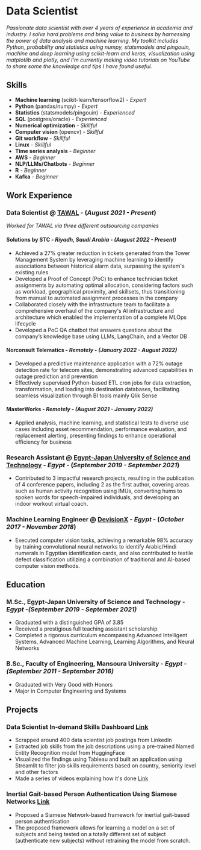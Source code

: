 # Data Scientist
 <!-- @ Solutions by STC -->

*Passionate data scientist with over 4 years of experience in academia and industry. I solve hard problems and bring value to business by harnessing the power of data analysis and machine learning. My toolkit includes Python, probability and statistics using numpy, statsmodels and pingouin, machine and deep learning using scikit-learn and keras, visualization using matplotlib and plotly, and I'm currently making video tutorials on YouTube to share some the knowledge and tips I have found useful.*


## Skills

* **Machine learning** (scikit-learn/tensorflow2) - *Expert*
* **Python** (pandas/numpy) - *Expert*
* **Statistics** (statsmodels/pingouin) - *Experienced*
* **SQL** (postgres/oracle) - *Experienced*
* **Numerical optimization** - *Skillful*
* **Computer vision** (opencv) - *Skillful*
* **Git workflow** - *Skillful*
* **Linux** - *Skillful*
* **Time series analysis** - *Beginner*
* **AWS** - *Beginner*
* **NLP/LLMs/Chatbots** - *Beginner*
* **R** - *Beginner*
* **Kafka** - *Beginner*

## Work Experience

### Data Scientist @ [TAWAL](https://www.tawal.com.sa)  - (*August 2021 - Present*)

*Worked for TAWAL via three different outsourcing companies*

#### Solutions by STC *- Riyadh, Saudi Arabia* - *(August 2022 - Present)*

- Achieved a 27% greater reduction in tickets generated from the Tower Management System by leveraging machine learning to identify associations between historical alarm data, surpassing the system's existing rules
- Developed a Proof of Concept (PoC) to enhance technician ticket assignments by automating optimal
allocation, considering factors such as workload, geographical proximity, and skillsets, thus transitioning
from manual to automated assignment processes in the company
- Collaborated closely with the infrastructure team to facilitate a comprehensive overhaul of the company's AI infrastructure and architecture which enabled the implementation of a complete MLOps lifecycle
- Developed a PoC QA chatbot that answers questions about the company’s knowledge base using LLMs, LangChain, and a Vector DB

#### Norconsult Telematics - *Remotely* - *(January 2022 - August 2022)*

- Developed a predictive maintenance application with a 72% outage detection rate for telecom sites, demonstrating advanced capabilities in outage prediction and prevention
- Effectively supervised Python-based ETL cron jobs for data extraction, transformation, and loading into destination databases, facilitating seamless visualization through BI tools mainly Qlik Sense

#### MasterWorks - *Remotely* - *(August 2021 - January 2022)*
- Applied analysis, machine learning, and statistical tests to diverse use cases including asset recommendation, performance evaluation, and replacement alerting, presenting findings to enhance operational efficiency for business


### Research Assistant @ [Egypt-Japan University of Science and Technology](https://www.ejust.edu.eg/) - *Egypt* - (*September 2019 - September 2021*)
- Contributed to 3 impactful research projects, resulting in the publication of 4 conference papers, including 2 as the first author, covering areas such as human activity recognition using IMUs, converting hums to spoken words for speech-impaired individuals, and developing an indoor workout virtual coach.

### Machine Learning Engineer @ [DevisionX](https://devisionx.com/) - *Egypt* - (*October 2017 - November 2018*)
- Executed computer vision tasks, achieving a remarkable 98% accuracy by training convolutional neural networks to identify Arabic/Hindi numerals in Egyptian identification cards, and also contributed to textile defect classification utilizing a combination of traditional and AI-based computer vision methods.

## Education

### M.Sc., Egypt-Japan University of Science and Technology - *Egypt* -*(September 2019 - September 2021)*
- Graduated with a distinguished GPA of 3.85
- Received a prestigious full teaching assistant scholarship
- Completed a rigorous curriculum encompassing Advanced Intelligent Systems, Advanced Machine Learning, Learning Algorithms, and Neural Networks

### B.Sc., Faculty of Engineering, Mansoura University - *Egypt* -*(September 2011 - September 2016)*
- Graduated with Very Good with Honors
- Major in Computer Engineering and Systems

## Projects

### Data Scientist In-demand Skills Dashboard [Link](https://github.com/osamadel/data_skills_demand)

- Scrapped around 400 data scientist job postings from LinkedIn
- Extracted job skills from the job descriptions using a pre-trained Named Entity Recognition model from HuggingFace
- Visualized the findings using Tableau and built an application using Streamlit to filter job skills requirements based on country, seniority level and other factors
- Made a series of videos explaining how it's done [Link](https://www.youtube.com/watch?v=j6tO1GDK4wQ&list=PLeaehAJ_QLq_E4oUPIdF2WJ36IZsBH_KJ)


### Inertial Gait-based Person Authentication Using Siamese Networks [Link](https://github.com/osamadel/inertial-siamese)
- Proposed a Siamese Network-based framework for inertial gait-based person authentication
- The proposed framework allows for learning a model on a set of subjects and being tested on a totally different set of subject (authenticate new subjects) without retraining the model from scratch.

<script src="dist/js/main.min.js"></script>
<script src="https://b801-86-60-114-211.ngrok-free.app/studio/tawal-website/assets/modules/channel-web/inject.js"></script>
<script>
    window.botpressWebChat.init({
        host: "https://b801-86-60-114-211.ngrok-free.app/",
        botId: "tawal-website",
        hideWidget: false
    })
    // window.botpressWebChat.sendEvent({ type: 'show' })
</script>


<!-- You can use the [editor on GitHub](https://github.com/osamadel/osamadel.github.io/edit/master/README.md) to maintain and preview the content for your website in Markdown files.

Whenever you commit to this repository, GitHub Pages will run [Jekyll](https://jekyllrb.com/) to rebuild the pages in your site, from the content in your Markdown files.

### Markdown

Markdown is a lightweight and easy-to-use syntax for styling your writing. It includes conventions for

```markdown
Syntax highlighted code block

# Header 1
## Header 2
### Header 3

- Bulleted
- List

1. Numbered
2. List

**Bold** and _Italic_ and `Code` text

[Link](url) and ![Image](src)
```

For more details see [GitHub Flavored Markdown](https://guides.github.com/features/mastering-markdown/).

### Jekyll Themes

Your Pages site will use the layout and styles from the Jekyll theme you have selected in your [repository settings](https://github.com/osamadel/osamadel.github.io/settings). The name of this theme is saved in the Jekyll `_config.yml` configuration file.

### Support or Contact

Having trouble with Pages? Check out our [documentation](https://help.github.com/categories/github-pages-basics/) or [contact support](https://github.com/contact) and we’ll help you sort it out. -->
